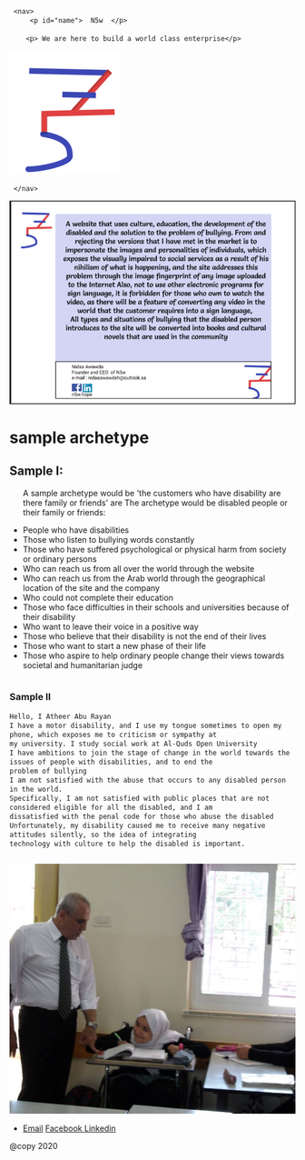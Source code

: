 <!DOCTYPE html>
<html lang="en">
<head>
    <meta charset="UTF-8">
    <meta name="viewport" content="width=device-width, initial-scale=1.0">
    <title>landing page</title>
    <link rel="stylesheet" href="landing.css">

</head>
<body>


     <nav>
         <p id="name">  N5w  </p>
        
        <p> We are here to build a world class enterprise</p>
<img src="logo.png" alt="logo" id="logo">
      
     </nav>
   <img src="landing.png" >

   <div class="row">
    <div class="column">
   <p>
       <h1> sample archetype</h1>
    <h2>Sample I:</h2> 
    <ul>
       
  A sample archetype would be 'the customers who have disability are there family or friends' are
 The archetype would be disabled people or their family or friends:
<li> People who have disabilities </li>
<li> Those who listen to bullying words constantly </li>
    <li>Those who have suffered psychological or physical harm from society or ordinary persons </li>
<li>   Who can reach us from all over the world through the website </li>
<li>  Who can reach us from the Arab world through the geographical location of the site and the company </li>
<li>  Who could not complete their education </li>
<li>  Those who face difficulties in their schools and universities because of their disability </li>
<li>  Who want to leave their voice in a positive way </li>
<li>  Those who believe that their disability is not the end of their lives </li>
<li>  Those who want to start a new phase of their life </li>
<li>  Those who aspire to help ordinary people change their views towards societal and humanitarian judge </li>
</ul>
</p>
</div>

<div class="column">
   <p>
     <h3>Sample II</h3>

      
    Hello, I Atheer Abu Rayan
    I have a motor disability, and I use my tongue sometimes to open my phone, which exposes me to criticism or sympathy at
    my university. I study social work at Al-Quds Open University
    I have ambitions to join the stage of change in the world towards the issues of people with disabilities, and to end the
    problem of bullying
    I am not satisfied with the abuse that occurs to any disabled person in the world.
    Specifically, I am not satisfied with public places that are not considered eligible for all the disabled, and I am
    dissatisfied with the penal code for those who abuse the disabled
    Unfortunately, my disability caused me to receive many negative attitudes silently, so the idea of ​​integrating
    technology with culture to help the disabled is important.

  
   </p>
</div>


<img id="atheer" src="atheer.jpg"></div>

  

<footer > 
    <ul>
     
  <li> <a href="mailto: nidaaawawdeh@outlook.sa">Email</a>
<a href="https://www.facebook.com/n5w.hope"> Facebook </a>
<a href="https://www.linkedin.com/in/nidaa-awawdeh/"> Linkedin </a>
</li>
 </ul> 

  @copy 2020

</footer>
</body>
</html>
